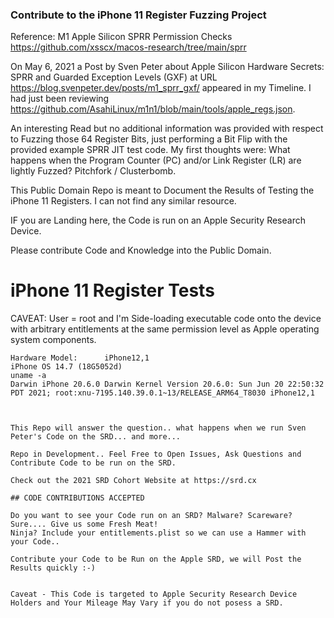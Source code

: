 ### Contribute to the iPhone 11 Register Fuzzing Project

Reference: M1 Apple Silicon SPRR Permission Checks https://github.com/xsscx/macos-research/tree/main/sprr

On May 6, 2021 a Post by Sven Peter about Apple Silicon Hardware Secrets: SPRR and Guarded Exception Levels (GXF) at URL https://blog.svenpeter.dev/posts/m1_sprr_gxf/ appeared in my Timeline. I had just been reviewing https://github.com/AsahiLinux/m1n1/blob/main/tools/apple_regs.json.

An interesting Read but no additional information was provided with respect to Fuzzing those 64 Register Bits, just performing a Bit Flip with the provided example SPRR JIT test code. My first thoughts were: What happens when the Program Counter (PC) and/or Link Register (LR) are lightly Fuzzed? Pitchfork / Clusterbomb.

This Public Domain Repo is meant to Document the Results of Testing the iPhone 11 Registers. I can not find any similar resource.

IF you are Landing here, the Code is run on an Apple Security Research Device. 

Please contribute Code and Knowledge into the Public Domain.

iPhone 11 Register Tests
=========
CAVEAT: User = root and I'm Side-loading executable code onto the device with arbitrary entitlements at the same permission level as Apple operating system components.
```
Hardware Model:      iPhone12,1
iPhone OS 14.7 (18G5052d)
uname -a
Darwin iPhone 20.6.0 Darwin Kernel Version 20.6.0: Sun Jun 20 22:50:32 PDT 2021; root:xnu-7195.140.39.0.1~13/RELEASE_ARM64_T8030 iPhone12,1
```
```


This Repo will answer the question.. what happens when we run Sven Peter's Code on the SRD... and more...

Repo in Development.. Feel Free to Open Issues, Ask Questions and Contribute Code to be run on the SRD.

Check out the 2021 SRD Cohort Website at https://srd.cx

## CODE CONTRIBUTIONS ACCEPTED

Do you want to see your Code run on an SRD? Malware? Scareware? Sure.... Give us some Fresh Meat! 
Ninja? Include your entitlements.plist so we can use a Hammer with your Code.. 

Contribute your Code to be Run on the Apple SRD, we will Post the Results quickly :-)


Caveat - This Code is targeted to Apple Security Research Device Holders and Your Mileage May Vary if you do not posess a SRD.

